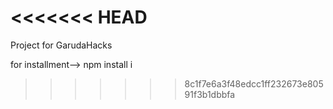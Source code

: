 <<<<<<< HEAD
=======
Project for GarudaHacks
 
 for installment-->
    npm install i
 
 
 
    
>>>>>>> 8c1f7e6a3f48edcc1ff232673e80591f3b1dbbfa
